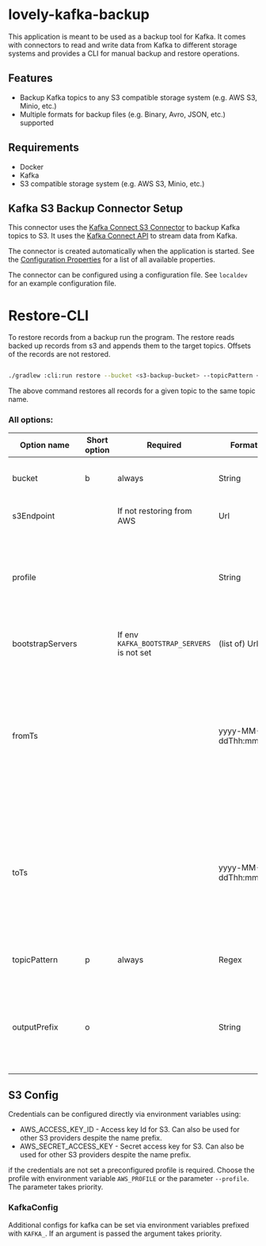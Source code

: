 # lovely-kafka-backup

This application is meant to be used as a backup tool for Kafka. It comes with connectors to read and write data from
Kafka to different storage systems and provides a CLI for manual backup and restore operations.

## Features

- Backup Kafka topics to any S3 compatible storage system (e.g. AWS S3, Minio, etc.)
- Multiple formats for backup files (e.g. Binary, Avro, JSON, etc.) supported

## Requirements

- Docker
- Kafka
- S3 compatible storage system (e.g. AWS S3, Minio, etc.)

## Kafka S3 Backup Connector Setup

This connector uses the [Kafka Connect S3 Connector](https://docs.confluent.io/kafka-connectors/s3-sink/current/overview.html)
to backup Kafka topics to S3. It uses the [Kafka Connect API](https://kafka.apache.org/documentation/#connect) to
stream data from Kafka.

The connector is created automatically when the application is started. See the [Configuration Properties](https://docs.confluent.io/kafka-connectors/s3-sink/current/overview.html#configuration-properties)
for a list of all available properties.

The connector can be configured using a configuration file. See `localdev` for an example configuration file.

# Restore-CLI

To restore records from a backup run the program. The restore reads backed up records from s3 and appends them to the
target topics. Offsets of the records are not restored.

```bash

./gradlew :cli:run restore --bucket <s3-backup-bucket> --topicPattern <topicPattern>

```

The above command restores all records for a given topic to the same topic name.

### All options:

| Option name      | Short option | Required                                    | Format              | Description                                                                                                                      |
|------------------|--------------|---------------------------------------------|---------------------|----------------------------------------------------------------------------------------------------------------------------------|
| bucket           | b            | always                                      | String              | Bucket in which the backup is stored                                                                                             |
| s3Endpoint       |              | If not restoring from AWS                   | Url                 | Endpoint for S3 backup storage                                                                                                   |
| profile          |              |                                             | String              | Profile to user for S3 access. If not set uses `AWS_PROFILE` environment variable or the default profile.                        |
| bootstrapServers |              | If env `KAFKA_BOOTSTRAP_SERVERS` is not set | (list of) Urls      | Kafka cluster to restore the backup to                                                                                           |
| fromTs           |              |                                             | yyyy-MM-ddThh:mm:ss | Start time of records to restore, if not set records from earliest available are restored. NOTE: times are always treated as UTC |
| toTs             |              |                                             | yyyy-MM-ddThh:mm:ss | End time of records to restore, if not set records to latest available are restored. NOTE: times are always treated as UTC       |
| topicPattern     | p            | always                                      | Regex               | Pattern for topic names restored to restore                                                                                      |
| outputPrefix     | o            |                                             | String              | Records are restored to their original topic, if this is set they are restored to the topic with the prefix                      |

## S3 Config

Credentials can be configured directly via environment variables using:
- AWS_ACCESS_KEY_ID     - Access key Id for S3. Can also be used for other S3 providers despite the name prefix.
- AWS_SECRET_ACCESS_KEY - Secret access key for S3. Can also be used for other S3 providers despite the name prefix.

if the credentials are not set a preconfigured profile is required. Choose the profile with environment variable `AWS_PROFILE`
or the parameter `--profile`. The parameter takes priority.  

### KafkaConfig

Additional configs for kafka can be set via environment variables prefixed with `KAFKA_`. If an argument is passed the
argument takes priority.
